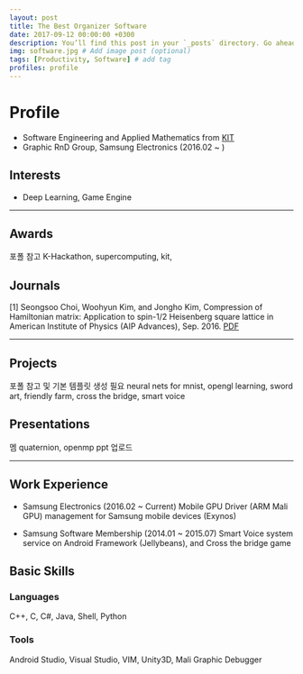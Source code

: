 ```yaml
---
layout: post
title: The Best Organizer Software
date: 2017-09-12 00:00:00 +0300
description: You’ll find this post in your `_posts` directory. Go ahead and edit it and re-build the site to see your changes. # Add post description (optional)
img: software.jpg # Add image post (optional)
tags: [Productivity, Software] # add tag
profiles: profile
---
```


# Profile
* Software Engineering and Applied Mathematics from [KIT](http://kumoh.ac.kr)
* Graphic RnD Group, Samsung Electronics (2016.02 ~ )

## Interests
* Deep Learning, Game Engine

---------------------------

## Awards
포폴 참고
K-Hackathon, supercomputing, kit,

## Journals
[1] Seongsoo Choi, Woohyun Kim, and Jongho Kim, Compression of Hamiltonian matrix: Application to spin-1/2 Heisenberg square
lattice in American Institute of Physics (AIP Advances), Sep. 2016. [PDF](http://aip.scitation.org/doi/pdf/10.1063/1.4963834)

---------------------------

## Projects
포폴 참고 및 기본 템플릿 생성 필요
neural nets for mnist, opengl learning,
sword art, friendly farm, cross the bridge, smart voice


## Presentations
멤 quaternion, openmp ppt 업로드

---------------------------

## Work Experience
* Samsung Electronics (2016.02 ~ Current)
Mobile GPU Driver (ARM Mali GPU) management for Samsung mobile devices (Exynos)

* Samsung Software Membership (2014.01 ~ 2015.07)
Smart Voice system service on Android Framework (Jellybeans), and Cross the bridge game

## Basic Skills
### Languages
C++, C, C#, Java, Shell, Python

### Tools
Android Studio, Visual Studio, VIM, 
Unity3D, Mali Graphic Debugger
